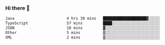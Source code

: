### Hi there 👋

<!--START_SECTION:waka-->

```txt
Java                       4 hrs 39 mins   ███████████████████▓░░░░░   78.19 %
TypeScript                 57 mins         ████░░░░░░░░░░░░░░░░░░░░░   16.09 %
JSON                       10 mins         ▓░░░░░░░░░░░░░░░░░░░░░░░░   03.04 %
Other                      5 mins          ▒░░░░░░░░░░░░░░░░░░░░░░░░   01.57 %
XML                        2 mins          ▒░░░░░░░░░░░░░░░░░░░░░░░░   00.74 %
```

<!--END_SECTION:waka-->

<!--
**jerry-shao/jerry-shao** is a ✨ _special_ ✨ repository because its `README.md` (this file) appears on your GitHub profile.

Here are some ideas to get you started:

- 🔭 I’m currently working on ...
- 🌱 I’m currently learning ...
- 👯 I’m looking to collaborate on ...
- 🤔 I’m looking for help with ...
- 💬 Ask me about ...
- 📫 How to reach me: ...
- 😄 Pronouns: ...
- ⚡ Fun fact: ...
-->
